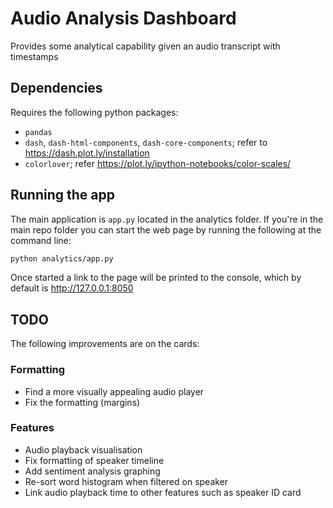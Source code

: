 # Audio Analysis Dashboard
Provides some analytical capability given an audio transcript with timestamps

## Dependencies
Requires the following python packages:
* `pandas`
* `dash`, `dash-html-components`, `dash-core-components`; refer to https://dash.plot.ly/installation
* `colorlover`; refer https://plot.ly/ipython-notebooks/color-scales/

## Running the app
The main application is `app.py` located in the analytics folder.
If you're in the main repo folder you can start the web page by running the following at the command line:
```bash
python analytics/app.py
```
Once started a link to the page will be printed to the console, which by default is http://127.0.0.1:8050

## TODO
The following improvements are on the cards:
### Formatting
* Find a more visually appealing audio player
* Fix the formatting (margins)
### Features
* Audio playback visualisation
* Fix formatting of speaker timeline
* Add sentiment analysis graphing
* Re-sort word histogram when filtered on speaker
* Link audio playback time to other features such as speaker ID card
